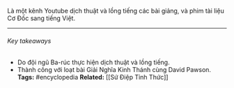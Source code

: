 Là một kênh Youtube dịch thuật và lồng tiếng các bài giảng, và phim tài liệu Cơ Đốc sang tiếng Việt.

----
###### Key takeaways
- Do đội ngũ Ba-rúc thực hiện dịch thuật và lồng tiếng.
- Thành công với loạt bài Giải Nghĩa Kinh Thánh cùng David Pawson.
**Tags:** #encyclopedia
**Related:** [[Sứ Điệp Tỉnh Thức]]


